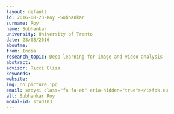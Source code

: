 ```yaml
---
layout: default 
id: 2016-08-23-Roy -Subhankar
surname: Roy 
name: Subhankar
university: University of Trento
date: 23/08/2016
aboutme: 
from: India
research_topic: Deep learning for image and video analysis
abstract: 
advisor: Ricci Elisa 
keywords: 
website: 
img: no_picture.jpg
email: sroy<i class="fa fa-at" aria-hidden="true"></i>fbk.eu
alt: Subhankar Roy 
modal-id: stud103
---
```


